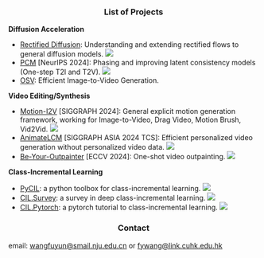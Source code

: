 
 <h3 align="center"> List of Projects </h3>

**Diffusion Acceleration**

- [Rectified Diffusion](https://arxiv.org/abs/2410.07303): Understanding and extending rectified flows to general diffusion models.  <img src="https://img.shields.io/github/stars/G-U-N/Rectified-Diffusion?style=social" />
- [PCM](https://arxiv.org/abs/2405.18407) [NeurIPS 2024]: Phasing and improving latent consistency models (One-step T2I and T2V). <img src="https://img.shields.io/github/stars/G-U-N/Phased-Consistency-Model?style=social" />
- [OSV](https://arxiv.org/abs/2409.11367): Efficient Image-to-Video Generation.

 **Video Editing/Synthesis**
 
- [Motion-I2V](https://huggingface.co/papers/2401.15977) [SIGGRAPH 2024]: General explicit motion generation framework, working for Image-to-Video, Drag Video, Motion Brush, Vid2Vid.  <img src="https://img.shields.io/github/stars/G-U-N/Motion-I2V?style=social" />
- [AnimateLCM](https://animatelcm.github.io/) [SIGGRAPH ASIA 2024 TCS]: Efficient personalized video generation without personalized video data.  <img src="https://img.shields.io/github/stars/G-U-N/AnimateLCM?style=social" />
- [Be-Your-Outpainter](https://be-your-outpainter.github.io/) [ECCV 2024]: One-shot video outpainting.  <img src="https://img.shields.io/github/stars/G-U-N/Be-Your-Outpainter?style=social" />

**Class-Incremental Learning**

- [PyCIL](https://github.com/G-U-N/PyCIL): a python toolbox for class-incremental learning.  <img src="https://img.shields.io/github/stars/G-U-N/PyCIL?style=social" />
- [CIL.Survey](https://github.com/zhoudw-zdw/CIL_Survey): a survey in deep class-incremental learning.  <img src="https://img.shields.io/github/stars/zhoudw-zdw/CIL_Survey?style=social" /> 
- [CIL.Pytorch](https://github.com/G-U-N/a-PyTorch-Tutorial-to-Class-Incremental-Learning): a pytorch tutorial to class-incremental learning. <img src="https://img.shields.io/github/stars/G-U-N/a-PyTorch-Tutorial-to-Class-Incremental-Learning?style=social" />




 <h3 align="center"> Contact </h3>

email: wangfuyun@smail.nju.edu.cn or fywang@link.cuhk.edu.hk



